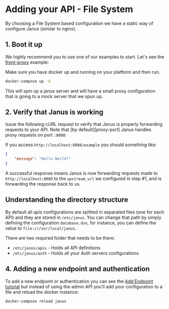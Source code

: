 # Adding your API - File System

By choosing a File System based configuration we have a static way of configure Janus (similar to nginx).

## 1. Boot it up

We highly recommend you to use one of our examples to start. Let's see the [front-proxy](/examples/front-proxy) example:

Make sure you have docker up and running on your platform and then run.

```sh
docker-compose up -d
```

This will spin up a janus server and will have a small proxy configuration that is going to a mock server that we spun up.

## 2. Verify that Janus is working

Issue the following cURL request to verify that Janus is properly forwarding
requests to your API. Note that [by default][proxy-port] Janus handles proxy
requests on port `:8080`:

If you access `http://localhost:8080/example` you should something like:

```json
{
    "message": "Hello World!"
}
```

A successful response means Janus is now forwarding requests made to
`http://localhost:8080` to the `upstream_url` we configured in step #1,
and is forwarding the response back to us.

## Understanding the directory structure

By default all apis configurations are splitted in separated files (one for each API) and they are stored in `/etc/janus`. You can change that path by simply defining the configuration `database.dsn`, for instance, you can define the value to `file:///usr/local/janus`.

There are two required folder that needs to be there:

- `/etc/janus/apis` - Holds all API definitions
- `/etc/janus/auth` - Holds all your Auth servers configurations

## 4. Adding a new endpoint and authentication

To add a new endpoint or authentication you can see the [Add Endpoint tutorial](add_endpoint.md) but instead of using the admin API you'll add your configuration to a file and reload the docker instance:

```sh
docker-compose reload janus
```
